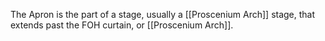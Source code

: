 The Apron is the part of a stage, usually a [[Proscenium Arch]] stage, that extends past the FOH curtain, or [[Proscenium Arch]]. 